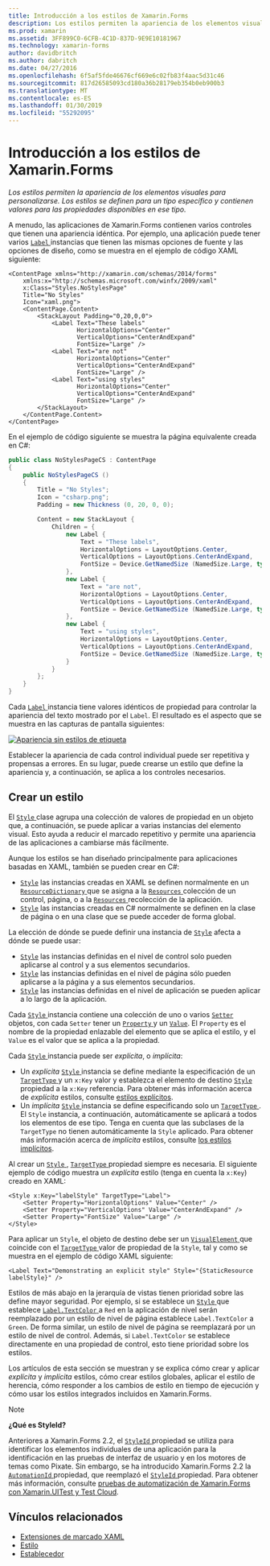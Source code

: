```yaml
---
title: Introducción a los estilos de Xamarin.Forms
description: Los estilos permiten la apariencia de los elementos visuales para personalizarse. Los estilos se definen para un tipo específico y contienen valores para las propiedades disponibles en ese tipo.
ms.prod: xamarin
ms.assetid: 3FF899C0-6CFB-4C1D-837D-9E9E10181967
ms.technology: xamarin-forms
author: davidbritch
ms.author: dabritch
ms.date: 04/27/2016
ms.openlocfilehash: 6f5af5fde46676cf669e6c02fb83f4aac5d31c46
ms.sourcegitcommit: 817d26585093cd180a36b28179eb354b0eb900b3
ms.translationtype: MT
ms.contentlocale: es-ES
ms.lasthandoff: 01/30/2019
ms.locfileid: "55292095"
---
```

# <a name="introduction-to-xamarinforms-styles"></a>Introducción a los estilos de Xamarin.Forms

_Los estilos permiten la apariencia de los elementos visuales para personalizarse. Los estilos se definen para un tipo específico y contienen valores para las propiedades disponibles en ese tipo._

A menudo, las aplicaciones de Xamarin.Forms contienen varios controles que tienen una apariencia idéntica. Por ejemplo, una aplicación puede tener varios [ `Label` ](xref:Xamarin.Forms.Label) instancias que tienen las mismas opciones de fuente y las opciones de diseño, como se muestra en el ejemplo de código XAML siguiente:

```xaml
<ContentPage xmlns="http://xamarin.com/schemas/2014/forms"
    xmlns:x="http://schemas.microsoft.com/winfx/2009/xaml"
    x:Class="Styles.NoStylesPage"
    Title="No Styles"
    Icon="xaml.png">
    <ContentPage.Content>
        <StackLayout Padding="0,20,0,0">
            <Label Text="These labels"
                   HorizontalOptions="Center"
                   VerticalOptions="CenterAndExpand"
                   FontSize="Large" />
            <Label Text="are not"
                   HorizontalOptions="Center"
                   VerticalOptions="CenterAndExpand"
                   FontSize="Large" />
            <Label Text="using styles"
                   HorizontalOptions="Center"
                   VerticalOptions="CenterAndExpand"
                   FontSize="Large" />
        </StackLayout>
    </ContentPage.Content>
</ContentPage>
```

En el ejemplo de código siguiente se muestra la página equivalente creada en C#:

```csharp
public class NoStylesPageCS : ContentPage
{
    public NoStylesPageCS ()
    {
        Title = "No Styles";
        Icon = "csharp.png";
        Padding = new Thickness (0, 20, 0, 0);

        Content = new StackLayout {
            Children = {
                new Label {
                    Text = "These labels",
                    HorizontalOptions = LayoutOptions.Center,
                    VerticalOptions = LayoutOptions.CenterAndExpand,
                    FontSize = Device.GetNamedSize (NamedSize.Large, typeof(Label))
                },
                new Label {
                    Text = "are not",
                    HorizontalOptions = LayoutOptions.Center,
                    VerticalOptions = LayoutOptions.CenterAndExpand,
                    FontSize = Device.GetNamedSize (NamedSize.Large, typeof(Label))
                },
                new Label {
                    Text = "using styles",
                    HorizontalOptions = LayoutOptions.Center,
                    VerticalOptions = LayoutOptions.CenterAndExpand,
                    FontSize = Device.GetNamedSize (NamedSize.Large, typeof(Label))
                }
            }
        };
    }
}
```

Cada [ `Label` ](xref:Xamarin.Forms.Label) instancia tiene valores idénticos de propiedad para controlar la apariencia del texto mostrado por el `Label`. El resultado es el aspecto que se muestra en las capturas de pantalla siguientes:

[![](introduction-images/no-styles.png "Apariencia sin estilos de etiqueta")](introduction-images/no-styles-large.png#lightbox "apariencia sin estilos de etiqueta")

Establecer la apariencia de cada control individual puede ser repetitiva y propensas a errores. En su lugar, puede crearse un estilo que define la apariencia y, a continuación, se aplica a los controles necesarios.

## <a name="create-a-style"></a>Crear un estilo

El [ `Style` ](xref:Xamarin.Forms.Style) clase agrupa una colección de valores de propiedad en un objeto que, a continuación, se puede aplicar a varias instancias del elemento visual. Esto ayuda a reducir el marcado repetitivo y permite una apariencia de las aplicaciones a cambiarse más fácilmente.

Aunque los estilos se han diseñado principalmente para aplicaciones basadas en XAML, también se pueden crear en C#:

- [`Style`](xref:Xamarin.Forms.Style) las instancias creadas en XAML se definen normalmente en un [ `ResourceDictionary` ](xref:Xamarin.Forms.ResourceDictionary) que se asigna a la [ `Resources` ](xref:Xamarin.Forms.VisualElement.Resources) colección de un control, página, o a la [ `Resources` ](xref:Xamarin.Forms.Application.Resources) recolección de la aplicación.
- [`Style`](xref:Xamarin.Forms.Style) las instancias creadas en C# normalmente se definen en la clase de página o en una clase que se puede acceder de forma global.

La elección de dónde se puede definir una instancia de [`Style`](xref:Xamarin.Forms.Style) afecta a dónde se puede usar:

- [`Style`](xref:Xamarin.Forms.Style) las instancias definidas en el nivel de control solo pueden aplicarse al control y a sus elementos secundarios.
- [`Style`](xref:Xamarin.Forms.Style) las instancias definidas en el nivel de página sólo pueden aplicarse a la página y a sus elementos secundarios.
- [`Style`](xref:Xamarin.Forms.Style) las instancias definidas en el nivel de aplicación se pueden aplicar a lo largo de la aplicación.

Cada [ `Style` ](xref:Xamarin.Forms.Style) instancia contiene una colección de uno o varios [ `Setter` ](xref:Xamarin.Forms.Setter) objetos, con cada `Setter` tener un [ `Property` ](xref:Xamarin.Forms.Setter.Property) y un [`Value`](xref:Xamarin.Forms.Setter.Value). El `Property` es el nombre de la propiedad enlazable del elemento que se aplica el estilo, y el `Value` es el valor que se aplica a la propiedad.

Cada [ `Style` ](xref:Xamarin.Forms.Style) instancia puede ser *explícita*, o *implícita*:

- Un *explícita* [ `Style` ](xref:Xamarin.Forms.Style) instancia se define mediante la especificación de un [ `TargetType` ](xref:Xamarin.Forms.Style.TargetType) y un `x:Key` valor y establezca el elemento de destino [ `Style` ](xref:Xamarin.Forms.VisualElement.Style) propiedad a la `x:Key` referencia. Para obtener más información acerca de *explícita* estilos, consulte [estilos explícitos](~/xamarin-forms/user-interface/styles/explicit.md).
- Un *implícita* [ `Style` ](xref:Xamarin.Forms.Style) instancia se define especificando solo un [ `TargetType` ](xref:Xamarin.Forms.Style.TargetType). El `Style` instancia, a continuación, automáticamente se aplicará a todos los elementos de ese tipo. Tenga en cuenta que las subclases de la `TargetType` no tienen automáticamente la `Style` aplicado. Para obtener más información acerca de *implícita* estilos, consulte [los estilos implícitos](~/xamarin-forms/user-interface/styles/implicit.md).

Al crear un [ `Style` ](xref:Xamarin.Forms.Style), [ `TargetType` ](xref:Xamarin.Forms.Style.TargetType) propiedad siempre es necesaria. El siguiente ejemplo de código muestra un *explícita* estilo (tenga en cuenta la `x:Key`) creado en XAML:

```xaml
<Style x:Key="labelStyle" TargetType="Label">
    <Setter Property="HorizontalOptions" Value="Center" />
    <Setter Property="VerticalOptions" Value="CenterAndExpand" />
    <Setter Property="FontSize" Value="Large" />
</Style>
```

Para aplicar un `Style`, el objeto de destino debe ser un [ `VisualElement` ](xref:Xamarin.Forms.VisualElement) que coincide con el [ `TargetType` ](xref:Xamarin.Forms.Style.TargetType) valor de propiedad de la `Style`, tal y como se muestra en el ejemplo de código XAML siguiente:

```xaml
<Label Text="Demonstrating an explicit style" Style="{StaticResource labelStyle}" />
```

Estilos de más abajo en la jerarquía de vistas tienen prioridad sobre las define mayor seguridad. Por ejemplo, si se establece un [ `Style` ](xref:Xamarin.Forms.Style) que establece [ `Label.TextColor` ](xref:Xamarin.Forms.Label.TextColor) a `Red` en la aplicación de nivel serán reemplazado por un estilo de nivel de página establece `Label.TextColor` a `Green`. De forma similar, un estilo de nivel de página se reemplazará por un estilo de nivel de control. Además, si `Label.TextColor` se establece directamente en una propiedad de control, esto tiene prioridad sobre los estilos.

Los artículos de esta sección se muestran y se explica cómo crear y aplicar *explícita* y *implícita* estilos, cómo crear estilos globales, aplicar el estilo de herencia, cómo responder a los cambios de estilo en tiempo de ejecución y cómo usar los estilos integrados incluidos en Xamarin.Forms.

> [!NOTE]
> **¿Qué es StyleId?**
>
> Anteriores a Xamarin.Forms 2.2, el [ `StyleId` ](xref:Xamarin.Forms.Element.StyleId) propiedad se utiliza para identificar los elementos individuales de una aplicación para la identificación en las pruebas de interfaz de usuario y en los motores de temas como Pixate. Sin embargo, se ha introducido Xamarin.Forms 2.2 la [ `AutomationId` ](xref:Xamarin.Forms.Element.AutomationId) propiedad, que reemplazó el [ `StyleId` ](xref:Xamarin.Forms.Element.StyleId) propiedad. Para obtener más información, consulte [pruebas de automatización de Xamarin.Forms con Xamarin.UITest y Test Cloud](~/xamarin-forms/deploy-test/uitest-and-test-cloud.md).

## <a name="related-links"></a>Vínculos relacionados

- [Extensiones de marcado XAML](~/xamarin-forms/xaml/xaml-basics/xaml-markup-extensions.md)
- [Estilo](xref:Xamarin.Forms.Style)
- [Establecedor](xref:Xamarin.Forms.Setter)
